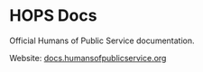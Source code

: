 # HOPS Docs

Official Humans of Public Service documentation.

Website: [docs.humansofpublicservice.org](https//:docs.humansofpublicservice.org)